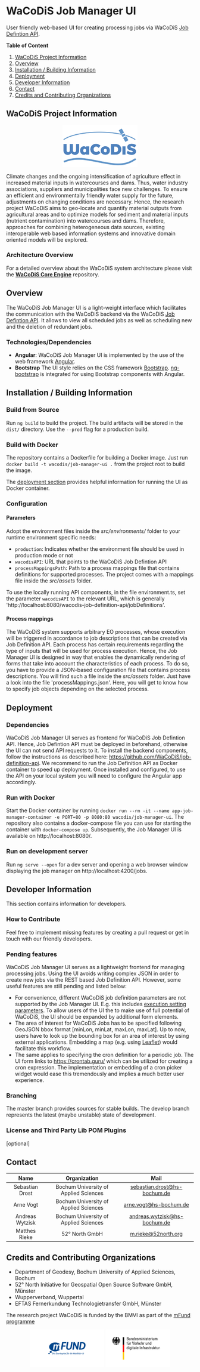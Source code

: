 # WaCoDiS Job Manager UI
User friendly web-based UI for creating processing jobs via WaCoDiS [Job Defintion API](https://github.com/WaCoDiS/job-definition-api).

**Table of Content**  
1. [WaCoDiS Project Information](#wacodis-project-information)
2. [Overview](#overview) 
3. [Installation / Building Information](#installation--building-information)
4. [Deployment](#deployment)
5. [Developer Information](#developer-information)
6. [Contact](#contact)
7. [Credits and Contributing Organizations](#credits-and-contributing-organizations)

## WaCoDiS Project Information
<p align="center">
  <img src="https://raw.githubusercontent.com/WaCoDiS/apis-and-workflows/master/misc/logos/wacodis.png" width="200">
</p>
Climate changes and the ongoing intensification of agriculture effect in increased material inputs in watercourses and dams.
Thus, water industry associations, suppliers and municipalities face new challenges. To ensure an efficient and environmentally
friendly water supply for the future, adjustments on changing conditions are necessary. Hence, the research project WaCoDiS
aims to geo-locate and quantify material outputs from agricultural areas and to optimize models for sediment and material
inputs (nutrient contamination) into watercourses and dams. Therefore, approaches for combining heterogeneous data sources,
existing interoperable web based information systems and innovative domain oriented models will be explored.

### Architecture Overview
For a detailed overview about the WaCoDiS system architecture please visit the 
**[WaCoDiS Core Engine](https://github.com/WaCoDiS/core-engine)** repository.  

## Overview  
The WaCoDiS Job Manager UI is a light-weight interface which facilitates the communication with the WaCoDiS backend via the
WaCoDiS [Job Defintion API](https://github.com/WaCoDiS/job-definition-api). It allows to view all scheduled jobs as well as
scheduling new and the deletion of redundant jobs. 

### Technologies/Dependencies
* __Angular__:
WaCoDiS Job Manager UI is implemented by the use of the web framework [Angular](https://angular.io/).
* __Bootstrap__
The UI style relies on the CSS framework [Bootstrap](https://getbootstrap.com/).
[ng-bootstrap](https://ng-bootstrap.github.io/#/home) is integrated for using Bootstrap components with Angular.

## Installation / Building Information
### Build from Source
Run `ng build` to build the project. The build artifacts will be stored in the `dist/` directory. Use the `--prod` flag for a
production build.

### Build with Docker
The repository contains a Dockerfile for building a Docker image. Just run `docker build -t wacodis/job-manager-ui .` from the
project root to build the image.

The [deployment section](#run-with-docker) provides helpful information for running the UI as Docker container.

### Configuration
#### Parameters
Adopt the environment files inside the _src/environments/_ folder to your runtime environment specific needs:
* `production`: Indicates whether the environment file should be used in production mode or not
* `wacodisAPI`: URL that points to the WaCoDiS Job Defintion API
* `processMappingsPath`: Path to a process mappings file that contains definitions for supported processes. The project
comes with a mappings file inside the _src/assets_ folder.

To use the locally running API components, in the file environment.ts, set the parameter `wacodisAPI` to the relevant URL,
which is generally 'http://localhost:8080/wacodis-job-definition-api/jobDefinitions'. 

#### Process mappings
The WaCoDiS system supports arbitrary EO processes, whose execution will be triggered in accordance to job descriptions
that can be created via Job Definition API. Each process has certain requirements regarding the type of inputs that will be
used for process execution. Hence, the Job Manager UI is designed in way that enables the dynamically rendering of forms
that take into account the characteristics of each process. To do so, you have to provide a JSON-based configuration file
that contains process descriptions. You will find such a file inside the _src/assets_ folder. Just have a look into the
file 'processMappings.json'. Here, you will get to know how to specify job objects depending on the selected process.

## Deployment
### Dependencies
WaCoDiS Job Manager UI serves as frontend for WaCoDiS Job Defintion API. Hence, Job Defintion API must be deployed in
beforehand, otherwise the UI can not send API requests to it. To install the backend components, follow the instructions as
described here: https://github.com/WaCoDiS/job-definition-api. We recommend to run the Job Definition API as Docker
container to speed up deployment. Once installed and configured, to use the API on your local system you will need to
configure the Angular app accordingly. 

### Run with Docker
Start the Docker container by running `docker run --rm -it --name app-job-manager-container -e PORT=80 -p 8080:80 wacodis/job-manager-ui`.
The repository also contains a docker-compose file you can use for starting the container with `docker-compose up`.
Subsequently, the Job Manager UI is available on http://localhost:8080/.

### Run on development server
Run `ng serve --open` for a dev server and opening a web browser window displaying the job manager on http://localhost:4200/jobs.

## Developer Information
This section contains information for developers.

### How to Contribute
Feel free to implement missing features by creating a pull request or get in touch with our friendly developers.

### Pending features
WaCoDiS Job Manager UI serves as a lightweight frontend for managing processing jobs. Using the UI avoids writing complex JSON in order to create new jobs via the REST based Job Definition API. However, some useful features are still pending and listed below:
* For convenience, different WaCoDiS job definition parameters are not supported by the Job Manager UI. E.g. this includes [execution setting parameters](https://github.com/WaCoDiS/apis-and-workflows/blob/7e6aa4e22cf57d9135f6264435b6dc52c62fef9c/openapi/src/main/definitions/wacodis-schemas.yml#L479-L504). To allow users of the UI the to make use of full potential of WaCoDiS, the UI should
be expanded by additional form elements.
* The area of interest for WaCoDiS Jobs has to be specified following GeoJSON bbox format [minLon, minLat, maxLon, maxLat]. Up to now, users have to look up the bounding box for an area of interest by using external applications. Embedding a map (e.g. using [Leaflet](https://leafletjs.com/)) would facilitate this workflow.
* The same applies to specifying the cron definition for a periodic job. The UI form links to https://crontab.guru/ which can be utilized for creating a cron expression. The implementation or embedding of a cron picker widget would ease this tremendously and implies a much better user experience.

### Branching
The master branch provides sources for stable builds. The develop branch represents the latest (maybe unstable) state of
development.

### License and Third Party Lib POM Plugins
[optional]

## Contact
|    Name   |   Organization    |    Mail    |
| :-------------: |:-------------:| :-----:|
| Sebastian Drost | Bochum University of Applied Sciences | sebastian.drost@hs-bochum.de |
| Arne Vogt | Bochum University of Applied Sciences | arne.vogt@hs-bochum.de |
| Andreas Wytzisk  | Bochum University of Applied Sciences | andreas.wytzisk@hs-bochum.de |
| Matthes Rieke | 52° North GmbH | m.rieke@52north.org |

## Credits and Contributing Organizations
- Department of Geodesy, Bochum University of Applied Sciences, Bochum
- 52° North Initiative for Geospatial Open Source Software GmbH, Münster
- Wupperverband, Wuppertal
- EFTAS Fernerkundung Technologietransfer GmbH, Münster

The research project WaCoDiS is funded by the BMVI as part of the [mFund programme](https://www.bmvi.de/DE/Themen/Digitales/mFund/Ueberblick/ueberblick.html)  
<p align="center">
  <img src="https://raw.githubusercontent.com/WaCoDiS/apis-and-workflows/master/misc/logos/mfund.jpg" height="100">
  <img src="https://raw.githubusercontent.com/WaCoDiS/apis-and-workflows/master/misc/logos/bmvi.jpg" height="100">
</p>

